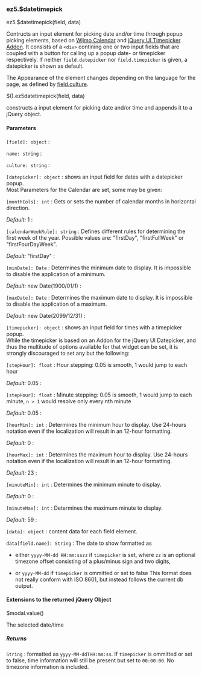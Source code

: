 ### ez5.\$datetimepick

ez5.\$datetimepick(field, data)

Contructs an input element for picking date and/or time through popup
picking elements, based on [Wijmo
Calendar](http://wijmo.com/wiki/index.php/Calendar) and [jQuery UI
Timepicker Addon](http://trentrichardson.com/examples/timepicker/). It
consists of a `<div>` contining one or two input fields that are coupled
with a button for calling up a popup date- or timepicker respectively.
If neither `field.datepicker` nor `field.timepicker` is given, a
datepicker is shown as default.

The Appearance of the element changes depending on the language for the
page, as defined by [field.culture](#culture).

\$().ez5datetimepick(field, data)

constructs a input element for picking date and/or time and appends it
to a jQuery object.

#### Parameters

`[field]: object`
:

`name: string`
:

`culture: string`
:

`[datepicker]: object`
:   shows an input field for dates with a datepicker popup.\
Most Parameters for the Calendar are set, some may be given:

`[monthCols]: int`
:   Gets or sets the number of calendar months in horizontal
direction.

*Default:* 1
:

`[calendarWeekRule]: string`
:   Defines different rules for determining the first week of
the year. Possible values are: "firstDay", "firstFullWeek"
or "firstFourDayWeek".

*Default:* "firstDay"
:

`[minDate]: Date`
:   Determines the minimum date to display. It is impossible to
disable the application of a minimum.

*Default:* new Date(1900/01/1)
:

`[maxDate]: Date`
:   Determines the maximum date to display. It is impossible to
disable the application of a maximum.

*Default:* new Date(2099/12/31)
:

`[timepicker]: object`
:   shows an input field for times with a timepicker popup.\
While the timepicker is based on an Addon for the jQuery UI
Datepicker, and thus the multitude of options available for that
widget can be set, it is strongly discouraged to set any but the
following:

`[stepHour]: float`
:   Hour stepping: 0.05 is smooth, 1 would jump to each hour

*Default:* 0.05
:

`[stepHour]: float`
:   Minute stepping: 0.05 is smooth, 1 would jump to each
minute, `n > 1` would resolve only every nth minute

*Default:* 0.05
:

`[hourMin]: int`
:   Determines the minimum hour to display. Use 24-hours
notation even if the localization will result in an 12-hour
formatting.

*Default:* 0
:

`[hourMax]: int`
:   Determines the maximum hour to display. Use 24-hours
notation even if the localization will result in an 12-hour
formatting.

*Default:* 23
:

`[minuteMin]: int`
:   Determines the minimum minute to display.

*Default:* 0
:

`[minuteMax]: int`
:   Determines the maximum minute to display.

*Default:* 59
:

`[data]: object`
:   content data for each field element.

`data[field.name]: String`
:   The date to show formatted as

-   either `yyyy-MM-dd HH:mm:sszz` if `timepicker` is set, where
`zz` is an optional timezone offset consisting of a
plus/minus sign and two digits,

-   or `yyyy-MM-dd` if `timepicker` is ommitted or set to false
This format does not really conform with ISO 8601, but
instead follows the current db output.

#### Extensions to the returned jQuery Object

\$modal.value()

The selected date/time

##### Returns

`String`
:   formatted as `yyyy-MM-ddTHH:mm:ss`. If `timepicker` is ommitted or
set to false, time information will still be present but set to
`00:00:00`. No timezone information is included.

